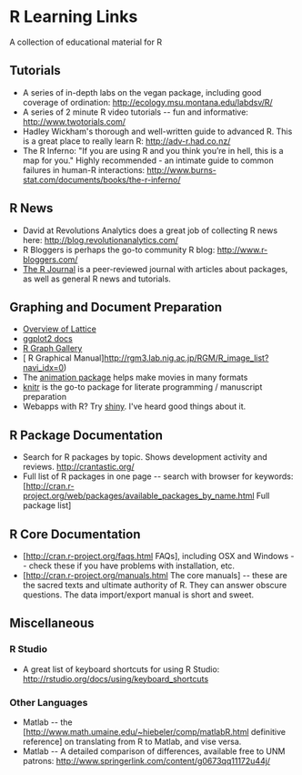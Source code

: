 # R Learning Links
A collection of educational material for R

## Tutorials 
* A series of in-depth labs on the vegan package, including good coverage of ordination: http://ecology.msu.montana.edu/labdsv/R/
* A series of 2 minute R video tutorials -- fun and informative: http://www.twotorials.com/
* Hadley Wickham's thorough and well-written guide to advanced R.  This is a great place to really learn R: http://adv-r.had.co.nz/
* The R Inferno: "If you are using R and you think you’re in hell, this is a map for you."  Highly recommended - an intimate guide to common failures in human-R interactions: http://www.burns-stat.com/documents/books/the-r-inferno/

## R News 
* David at Revolutions Analytics does a great job of collecting R news here: http://blog.revolutionanalytics.com/
* R Bloggers is perhaps the go-to community R blog:  http://www.r-bloggers.com/
* [ The R Journal](http://journal.r-project.org/) is a peer-reviewed journal with articles about packages, as well as general R news and tutorials.

## Graphing and Document Preparation
* [Overview of Lattice](http://science.nature.nps.gov/im/datamgmt/statistics/r/advanced/latticegraphics.cfm)
* [ggplot2 docs](http://docs.ggplot2.org/current/)
* [ R Graph Gallery](http://rgraphgallery.blogspot.com/)
* [ R Graphical Manual]http://rgm3.lab.nig.ac.jp/RGM/R_image_list?navi_idx=0)
* The [animation package](https://cran.r-project.org/web/packages/animation/index.html) helps make movies in many formats
* [knitr](http://yihui.name/knitr/) is the go-to package for literate programming / manuscript preparation
* Webapps with R?  Try [shiny](http://shiny.rstudio.com/).  I've heard good things about it.

## R Package Documentation 
* Search for R packages by topic.  Shows development activity and reviews.  http://crantastic.org/ 
* Full list of R packages in one page -- search with browser for keywords: [http://cran.r-project.org/web/packages/available_packages_by_name.html Full package list]

## R Core Documentation  
* [http://cran.r-project.org/faqs.html FAQs], including OSX and Windows -- check these if you have problems with installation, etc.
* [http://cran.r-project.org/manuals.html The core manuals] -- these are the sacred texts and ultimate authority of R.   They can answer obscure questions.  The data import/export manual is short and sweet.


## Miscellaneous

### R Studio  
* A great list of keyboard shortcuts for using R Studio: http://rstudio.org/docs/using/keyboard_shortcuts

### Other Languages 
* Matlab -- the [http://www.math.umaine.edu/~hiebeler/comp/matlabR.html definitive reference] on translating from R to Matlab, and vise versa.
* Matlab -- A detailed comparison of differences, available free to UNM patrons: http://www.springerlink.com/content/g0673qq11172u44j/
